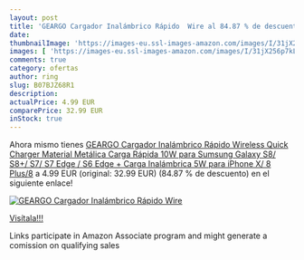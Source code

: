 ```yaml
---
layout: post
title: 'GEARGO Cargador Inalámbrico Rápido  Wire al 84.87 % de descuento'
date: 
thumbnailImage: 'https://images-eu.ssl-images-amazon.com/images/I/31jX256p7kL._SL200_.jpg'
images: [ 'https://images-eu.ssl-images-amazon.com/images/I/31jX256p7kL._SL200_.jpg' ]
comments: true
category: ofertas
author: ring
slug: B07BJZ68R1
description:
actualPrice: 4.99 EUR
comparePrice: 32.99 EUR
inStock: true
---
```


Ahora mismo tienes [GEARGO Cargador Inalámbrico Rápido  Wireless Quick Charger Material Metálica Carga Rápida 10W para Sumsung Galaxy S8/ S8+/ S7/ S7 Edge / S6 Edge +  Carga Inalámbrica 5W para iPhone X/ 8 Plus/8](https://www.amazon.es/dp/B07BJZ68R1/?tag=tolees-21) a 4.99 EUR (original: 32.99 EUR) (84.87 %  de descuento) en el siguiente enlace!

[![GEARGO Cargador Inalámbrico Rápido  Wire](https://images-eu.ssl-images-amazon.com/images/I/31jX256p7kL._SL200_.jpg)](https://www.amazon.es/dp/B07BJZ68R1/?tag=tolees-21)

[Visítala!!!](https://www.amazon.es/dp/B07BJZ68R1/?tag=tolees-21)

Links participate in Amazon Associate program and might generate a comission on qualifying sales
